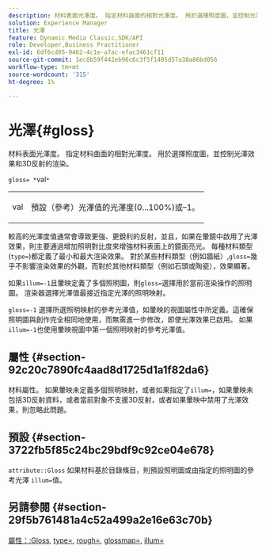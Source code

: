 ```yaml
---
description: 材料表面光澤度。 指定材料曲面的相對光澤度。 用於選擇照度圖，並控制光澤效果和3D反射的渲染。
solution: Experience Manager
title: 光澤
feature: Dynamic Media Classic,SDK/API
role: Developer,Business Practitioner
exl-id: 6df6cd05-9462-4c1e-a7ac-efac3461cf11
source-git-commit: 1ec8b59f442eb96c6c3f5f1405d57a38a86bd056
workflow-type: tm+mt
source-wordcount: '315'
ht-degree: 1%

---
```


# 光澤{#gloss}

材料表面光澤度。 指定材料曲面的相對光澤度。 用於選擇照度圖，並控制光澤效果和3D反射的渲染。

`gloss= *`val`*`

<table id="simpletable_82166CA080AD401180404462FB2407D7"> 
 <tr class="strow"> 
  <td class="stentry"> <p><span class="codeph"> <span class="varname"> val</span> </span> </p></td> 
  <td class="stentry"> <p>預設（參考）光澤值的光澤度(0...100%)或–1。 </p></td> 
 </tr> 
</table>

較高的光澤度值通常會導致更強、更銳利的反射，並且，如果在暈鏡中啟用了光澤效果，則主要通過增加照明對比度來增強材料表面上的鏡面亮光。 每種材料類型(`type=`)都定義了最小和最大渲染效果。 對於某些材料類型（例如牆紙）,`gloss=`幾乎不影響渲染效果的外觀，而對於其他材料類型（例如石頭或陶瓷），效果顯著。

如果`illum=-1`且暈映定義了多個照明圖，則`gloss=`選擇用於當前渲染操作的照明圖。 渲染器選擇光澤值最接近指定光澤的照明映射。

`gloss=-1` 選擇所選照明映射的參考光澤值，如暈映的視圖屬性中所定義。這確保照明圖與創作完全相同地使用，而無需進一步修改，即使光澤效果已啟用。 如果`illum=-1`也使用暈映視圖中第一個照明映射的參考光澤值。

## 屬性 {#section-92c20c7890fc4aad8d1725d1a1f82da6}

材料屬性。 如果暈映未定義多個照明映射，或者如果指定了`illum=`，如果暈映未包括3D反射資料，或者當前對象不支援3D反射，或者如果暈映中禁用了光澤效果，則忽略此問題。

## 預設 {#section-3722fb5f85c24bc29bdf9c92ce04e678}

`attribute::Gloss` 如果材料基於目錄條目，則預設照明圖或由指定的照明圖的參考光澤 `illum=`值。

## 另請參閱 {#section-29f5b761481a4c52a499a2e16e63c70b}

[屬性：:Gloss](../../../../../ir-api/material-cat/image-rendering-api-ref/c-ir-material-catalog/c-ir-material-data-reference/r-ir-cat-gloss.md#reference-5277f62a67e2408ab94699aa712f1eeb),  [type=](../../../../../ir-api/http-protocol/image-rendering-api-ref/c-ir-http-protocol-ref/c-ir-http-protocol-command-reference/r-ir-http-type.md#reference-128c7de89e2d46838019b560f3f84a35),  [rough=](../../../../../ir-api/http-protocol/image-rendering-api-ref/c-ir-http-protocol-ref/c-ir-http-protocol-command-reference/r-ir-rough.md#reference-00add846b09f4dc39420bda1ca414180),  [glossmap=](../../../../../ir-api/http-protocol/image-rendering-api-ref/c-ir-http-protocol-ref/c-ir-http-protocol-command-reference/r-ir-glossmap.md#reference-99940148ae6a401482b2d03c68530f3a),  [illum=](../../../../../ir-api/http-protocol/image-rendering-api-ref/c-ir-http-protocol-ref/c-ir-http-protocol-command-reference/r-ir-http-illum.md#reference-8efe483a30684022bfe711eb73efbee6)
